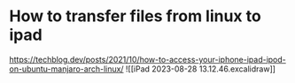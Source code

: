 # How to transfer files from linux to ipad
https://techblog.dev/posts/2021/10/how-to-access-your-iphone-ipad-ipod-on-ubuntu-manjaro-arch-linux/
![[iPad 2023-08-28 13.12.46.excalidraw]]